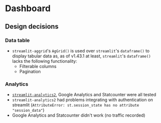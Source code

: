 # Dashboard
## Design decisions
### Data table
- `streamlit-aggrid`'s `AgGrid()` is used over `streamlit`'s `dataframe()` to display tabular data as, as of v1.43.1 at least, `streamlit`'s `dataframe()` lacks the following functionality:
    - Filterable columns
    - Pagination

### Analytics
- [`streamlit-analytics2`](https://github.com/444B/streamlit-analytics2), Google Analytics and Statcounter were all tested
- `streamlit-analytics2` had problems integrating with authentication on streamlit (`AttributeError: st.session_state has no attribute "session_data"`)
- Google Analytics and Statcounter didn't work (no traffic recorded)
